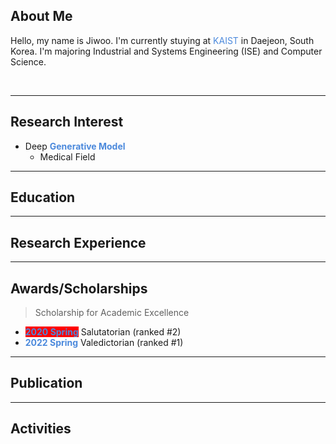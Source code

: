 ## About Me
Hello, my name is Jiwoo. I'm currently stuying at <span style="color:#4B89DC">KAIST</span> in Daejeon, South Korea. I'm majoring Industrial and Systems Engineering (ISE) and Computer Science. 

<br>

---

## Research Interest
- Deep **<span style="color:#4B89DC">Generative Model</span>**
  - Medical Field

***

## Education

***

## Research Experience

***

## Awards/Scholarships
> Scholarship for Academic Excellence
  - **<span style="background-color:red; color:#4B89DC;">2020 Spring</span>** Salutatorian (ranked #2)
  - **<span style="color:#4B89DC">2022 Spring</span>** Valedictorian (ranked #1)
  
***

## Publication

***

## Activities
